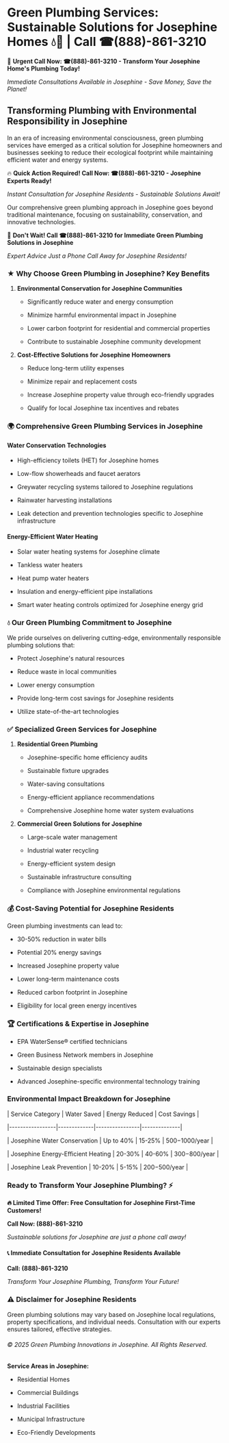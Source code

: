 # Green Plumbing Services: Sustainable Solutions for Josephine Homes 💧🌿 | Call ☎(888)-861-3210

🚨 **Urgent Call Now: ☎(888)-861-3210 - Transform Your Josephine Home's Plumbing Today!**
*Immediate Consultations Available in Josephine - Save Money, Save the Planet!*

## Transforming Plumbing with Environmental Responsibility in Josephine

In an era of increasing environmental consciousness, green plumbing services have emerged as a critical solution for Josephine homeowners and businesses seeking to reduce their ecological footprint while maintaining efficient water and energy systems. 

🔥 **Quick Action Required! Call Now: ☎(888)-861-3210 - Josephine Experts Ready!**
*Instant Consultation for Josephine Residents - Sustainable Solutions Await!*

Our comprehensive green plumbing approach in Josephine goes beyond traditional maintenance, focusing on sustainability, conservation, and innovative technologies.

🚨 **Don't Wait! Call ☎(888)-861-3210 for Immediate Green Plumbing Solutions in Josephine**
*Expert Advice Just a Phone Call Away for Josephine Residents!*

### ★ Why Choose Green Plumbing in Josephine? Key Benefits

1. **Environmental Conservation for Josephine Communities** 
   - Significantly reduce water and energy consumption
   - Minimize harmful environmental impact in Josephine
   - Lower carbon footprint for residential and commercial properties
   - Contribute to sustainable Josephine community development

2. **Cost-Effective Solutions for Josephine Homeowners** 
   - Reduce long-term utility expenses
   - Minimize repair and replacement costs
   - Increase Josephine property value through eco-friendly upgrades
   - Qualify for local Josephine tax incentives and rebates

### 🌍 Comprehensive Green Plumbing Services in Josephine

#### Water Conservation Technologies
- High-efficiency toilets (HET) for Josephine homes
- Low-flow showerheads and faucet aerators
- Greywater recycling systems tailored to Josephine regulations
- Rainwater harvesting installations
- Leak detection and prevention technologies specific to Josephine infrastructure

#### Energy-Efficient Water Heating
- Solar water heating systems for Josephine climate
- Tankless water heaters
- Heat pump water heaters
- Insulation and energy-efficient pipe installations
- Smart water heating controls optimized for Josephine energy grid

### 💧 Our Green Plumbing Commitment to Josephine

We pride ourselves on delivering cutting-edge, environmentally responsible plumbing solutions that:
- Protect Josephine's natural resources
- Reduce waste in local communities
- Lower energy consumption
- Provide long-term cost savings for Josephine residents
- Utilize state-of-the-art technologies

### ✅ Specialized Green Services for Josephine

1. **Residential Green Plumbing**
   - Josephine-specific home efficiency audits
   - Sustainable fixture upgrades
   - Water-saving consultations
   - Energy-efficient appliance recommendations
   - Comprehensive Josephine home water system evaluations

2. **Commercial Green Solutions for Josephine**
   - Large-scale water management
   - Industrial water recycling
   - Energy-efficient system design
   - Sustainable infrastructure consulting
   - Compliance with Josephine environmental regulations

### 💰 Cost-Saving Potential for Josephine Residents

Green plumbing investments can lead to:
- 30-50% reduction in water bills
- Potential 20% energy savings
- Increased Josephine property value
- Lower long-term maintenance costs
- Reduced carbon footprint in Josephine
- Eligibility for local green energy incentives

### 🏆 Certifications & Expertise in Josephine

- EPA WaterSense® certified technicians
- Green Business Network members in Josephine
- Sustainable design specialists
- Advanced Josephine-specific environmental technology training

### Environmental Impact Breakdown for Josephine

| Service Category | Water Saved | Energy Reduced | Cost Savings |
|-----------------|-------------|----------------|--------------|
| Josephine Water Conservation | Up to 40% | 15-25% | $500-$1000/year |
| Josephine Energy-Efficient Heating | 20-30% | 40-60% | $300-$800/year |
| Josephine Leak Prevention | 10-20% | 5-15% | $200-$500/year |

### Ready to Transform Your Josephine Plumbing? ⚡

**🔥 Limited Time Offer: Free Consultation for Josephine First-Time Customers!**

**Call Now: (888)-861-3210**
*Sustainable solutions for Josephine are just a phone call away!*

#### 📞 Immediate Consultation for Josephine Residents Available

**Call: (888)-861-3210**
*Transform Your Josephine Plumbing, Transform Your Future!*

### ⚠️ Disclaimer for Josephine Residents

Green plumbing solutions may vary based on Josephine local regulations, property specifications, and individual needs. Consultation with our experts ensures tailored, effective strategies.

###### © 2025 Green Plumbing Innovations in Josephine. All Rights Reserved.

**Service Areas in Josephine:** 
- Residential Homes
- Commercial Buildings
- Industrial Facilities
- Municipal Infrastructure
- Eco-Friendly Developments